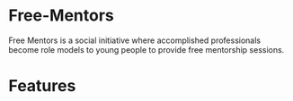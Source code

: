 # Free-Mentors
Free Mentors is a social initiative where accomplished professionals become role models to
young people to provide free mentorship sessions.

# Features
